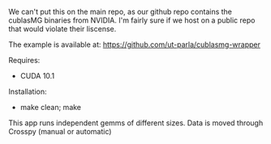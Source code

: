 We can't put this on the main repo, as our github repo contains the cublasMG binaries from NVIDIA. I'm fairly sure if we host on a public repo that would violate their liscense. 

The example is available at: https://github.com/ut-parla/cublasmg-wrapper

Requires:
- CUDA 10.1

Installation:
- make clean; make

This app runs independent gemms of different sizes. Data is moved through Crosspy (manual or automatic)
